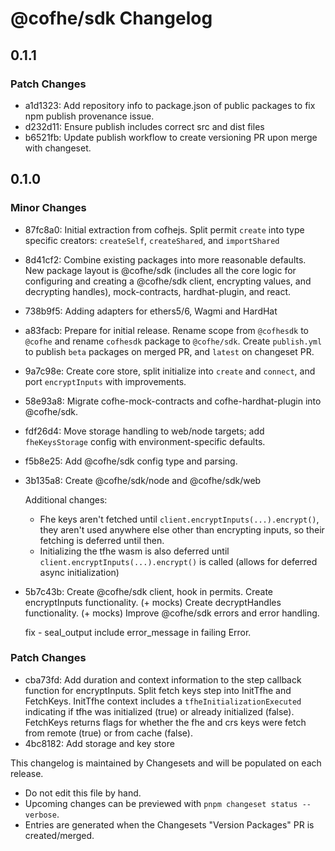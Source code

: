 # @cofhe/sdk Changelog

## 0.1.1

### Patch Changes

- a1d1323: Add repository info to package.json of public packages to fix npm publish provenance issue.
- d232d11: Ensure publish includes correct src and dist files
- b6521fb: Update publish workflow to create versioning PR upon merge with changeset.

## 0.1.0

### Minor Changes

- 87fc8a0: Initial extraction from cofhejs. Split permit `create` into type specific creators: `createSelf`, `createShared`, and `importShared`
- 8d41cf2: Combine existing packages into more reasonable defaults. New package layout is @cofhe/sdk (includes all the core logic for configuring and creating a @cofhe/sdk client, encrypting values, and decrypting handles), mock-contracts, hardhat-plugin, and react.
- 738b9f5: Adding adapters for ethers5/6, Wagmi and HardHat
- a83facb: Prepare for initial release. Rename scope from `@cofhesdk` to `@cofhe` and rename `cofhesdk` package to `@cofhe/sdk`. Create `publish.yml` to publish `beta` packages on merged PR, and `latest` on changeset PR.
- 9a7c98e: Create core store, split initialize into `create` and `connect`, and port `encryptInputs` with improvements.
- 58e93a8: Migrate cofhe-mock-contracts and cofhe-hardhat-plugin into @cofhe/sdk.
- fdf26d4: Move storage handling to web/node targets; add `fheKeysStorage` config with environment-specific defaults.
- f5b8e25: Add @cofhe/sdk config type and parsing.
- 3b135a8: Create @cofhe/sdk/node and @cofhe/sdk/web

  Additional changes:

  - Fhe keys aren't fetched until `client.encryptInputs(...).encrypt()`, they aren't used anywhere else other than encrypting inputs, so their fetching is deferred until then.
  - Initializing the tfhe wasm is also deferred until `client.encryptInputs(...).encrypt()` is called (allows for deferred async initialization)

- 5b7c43b: Create @cofhe/sdk client, hook in permits.
  Create encryptInputs functionality. (+ mocks)
  Create decryptHandles functionality. (+ mocks)
  Improve @cofhe/sdk errors and error handling.

  fix - seal_output include error_message in failing Error.

### Patch Changes

- cba73fd: Add duration and context information to the step callback function for encryptInputs. Split fetch keys step into InitTfhe and FetchKeys.
  InitTfhe context includes a `tfheInitializationExecuted` indicating if tfhe was initialized (true) or already initialized (false).
  FetchKeys returns flags for whether the fhe and crs keys were fetch from remote (true) or from cache (false).
- 4bc8182: Add storage and key store

This changelog is maintained by Changesets and will be populated on each release.

- Do not edit this file by hand.
- Upcoming changes can be previewed with `pnpm changeset status --verbose`.
- Entries are generated when the Changesets "Version Packages" PR is created/merged.
